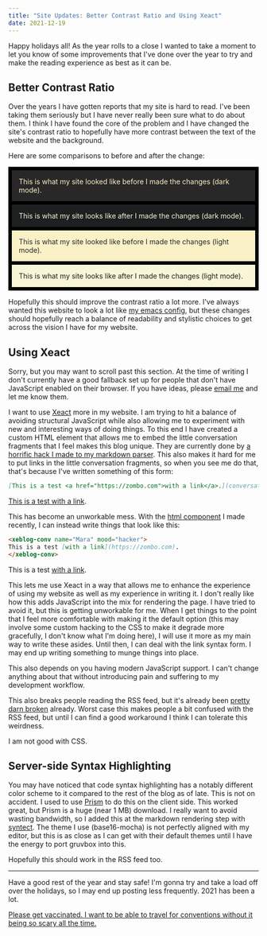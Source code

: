 ```yaml
---
title: "Site Updates: Better Contrast Ratio and Using Xeact"
date: 2021-12-19
---
```


Happy holidays all! As the year rolls to a close I wanted to take a moment to
let you know of some improvements that I've done over the year to try and make
the reading experience as best as it can be.

## Better Contrast Ratio

Over the years I have gotten reports that my site is hard to read. I've been
taking them seriously but I have never really been sure what to do about them. I
think I have found the core of the problem and I have changed the site's
contrast ratio to hopefully have more contrast between the text of the website
and the background.

Here are some comparisons to before and after the change:

<div style="background-color:#000000;padding:0.5em">
  <div style="background-color:#282828;color:#fbf1c7;padding:1em">
    This is what my site looked like before I made the changes (dark mode).
  </div>
  
  <div style="padding:0.25em"></div>

  <div style="background-color:#1d2021;color:#f9f5d7;padding:1em">
    This is what my site looks like after I made the changes (dark mode).
  </div>
  
  <div style="padding:0.25em"></div>

  <div style="color:#282828;background-color:#fbf1c7;padding:1em">
    This is what my site looked like before I made the changes (light mode).
  </div>
  
  <div style="padding:0.25em"></div>

  <div style="color:#1d2021;background-color:#f9f5d7;padding:1em">
    This is what my site looks like after I made the changes (light mode).
  </div>
</div>

Hopefully this should improve the contrast ratio a lot more. I've always wanted
this website to look a lot like [my emacs
config](https://cdn.christine.website/file/christine-static/blog/Screenshot+from+2021-12-19+12-06-39.png),
but these changes should hopefully reach a balance of readability and stylistic
choices to get across the vision I have for my website.

## Using Xeact

<noscript>

Sorry, but you may want to scroll past this section. At the time of writing I
don't currently have a good fallback set up for people that don't have
JavaScript enabled on their browser. If you have ideas, please [email
me](mailto:me@christine.website) and let me know them.

</noscript>

I want to use [Xeact](https://christine.website/blog/xeact-0.0.69-2021-11-18)
more in my website. I am trying to hit a balance of avoiding structural
JavaScript while also allowing me to experiment with new and interesting ways of
doing things. To this end I have created a custom HTML element that allows me to
embed the little conversation fragments that I feel makes this blog unique. They
are currently done by [a horrific hack I made to my markdown
parser](https://github.com/Xe/site/blob/540ae4a3a9735d3f55ebceb1d271e472cd7f950e/src/app/markdown.rs#L38-L65).
This also makes it hard for me to put links in the little conversation
fragments, so when you see me do that, that's because I've written something of
this form:

```markdown
[This is a test <a href="https://zombo.com">with a link</a>.](conversation://Mara/hacker)
```

[This is a test <a href="https://zombo.com">with a link</a>.](conversation://Mara/hacker)

This has become an unworkable mess. With the [html
component](https://github.com/Xe/site/blob/540ae4a3a9735d3f55ebceb1d271e472cd7f950e/static/js/conversation.js)
I made recently, I can instead write things that look like this:

```markdown
<xeblog-conv name="Mara" mood="hacker">
This is a test [with a link](https://zombo.com).
</xeblog-conv>
```

<xeblog-conv name="Mara" mood="hacker">

This is a test [with a link](https://zombo.com).

</xeblog-conv>

This lets me use Xeact in a way that allows me to enhance the experience of
using my website as well as my experience in writing it. I don't really like how
this adds JavaScript into the mix for rendering the page. I have tried to avoid
it, but this is getting unworkable for me. When I get things to the point that I
feel more comfortable with making it the default option (this may involve some
custom hacking to the CSS to make it degrade more gracefully, I don't know what
I'm doing here), I will use it more as my main way to write these asides. Until
then, I can deal with the link syntax form. I may end up writing something to
munge things into place.

This also depends on you having modern JavaScript support. I can't change
anything about that without introducing pain and suffering to my development
workflow.

<xeblog-conv name="Cadey" mood="coffee">

This also breaks people reading the RSS feed, but it's already been [pretty darn
broken](https://github.com/Xe/site/issues/388) already. Worst case this makes
people a bit confused with the RSS feed, but until I can find a good workaround
I think I can tolerate this weirdness.

I am not good with CSS.

</xeblog-conv>

## Server-side Syntax Highlighting

You may have noticed that code syntax highlighting has a notably different color
scheme to it compared to the rest of the blog as of late. This is not on
accident. I used to use [Prism](https://prismjs.com/) to do this on the client
side. This worked great, but Prism is a huge (near 1 MB) download. I really want
to avoid wasting bandwidth, so I added this at the markdown rendering step with
[syntect](https://docs.rs/syntect/latest/syntect/). The theme I use
(base16-mocha) is not perfectly aligned with my editor, but this is as close as
I can get with their default themes until I have the energy to port gruvbox into
this.

Hopefully this should work in the RSS feed too.

---

Have a good rest of the year and stay safe! I'm gonna try and take a load off
over the holidays, so I may end up posting less frequently. 2021 has been a lot.

[Please get vaccinated. I want to be able to travel for conventions without it
being so scary all the time.](conversation://Cadey/enby)
